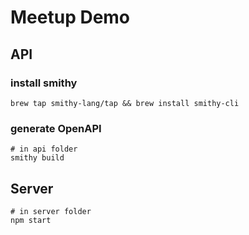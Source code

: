 # Meetup Demo

## API

### install smithy
```
brew tap smithy-lang/tap && brew install smithy-cli
```

### generate OpenAPI
```
# in api folder
smithy build
```

## Server
```
# in server folder
npm start
```